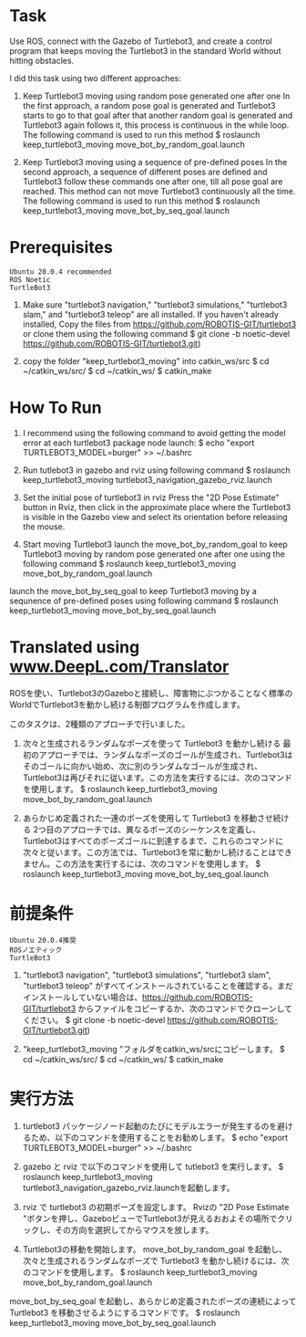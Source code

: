 # Task
Use ROS, connect with the Gazebo of Turtlebot3, and create a control program that keeps moving the Turtlebot3 in the standard World without hitting obstacles. 

I did this task using two different approaches:
1) Keep Turtlebot3 moving using random pose generated one after one
In the first approach, a random pose goal is generated and Turtlebot3 starts to go to that goal after that another random goal is generated and Turtlebot3 again follows it, this process is continuous in the while loop. The following command is used to run this method 
$ roslaunch keep_turtlebot3_moving move_bot_by_random_goal.launch

2) Keep Turtlebot3 moving using a sequence of pre-defined poses
In the second approach, a sequence of different poses are defined and Turtlebot3 follow these commands one after one, till all pose goal are reached. This method can not move Turtlebot3 continuously all the time. The following command is used to run this method 
$ roslaunch keep_turtlebot3_moving move_bot_by_seq_goal.launch

# Prerequisites
    Ubuntu 20.0.4 recommended
    ROS Noetic
    TurtleBot3

1) Make sure "turtlebot3 navigation," "turtlebot3 simulations," "turtlebot3 slam," and "turtlebot3 teleop" are all installed. If you haven't already installed, Copy the files from https://github.com/ROBOTIS-GIT/turtlebot3 or clone them using the following command
$ git clone -b noetic-devel https://github.com/ROBOTIS-GIT/turtlebot3.git)

2) copy the folder "keep_turtlebot3_moving" into catkin_ws/src
$ cd ~/catkin_ws/src/
$ cd ~/catkin_ws/
$ catkin_make

# How To Run
1) I recommend using the following command to avoid getting the model error at each turtlebot3 package node launch:
$ echo "export TURTLEBOT3_MODEL=burger" >> ~/.bashrc 

2) Run tutlebot3 in gazebo and rviz using following command
$ roslaunch keep_turtlebot3_moving turtlebot3_navigation_gazebo_rviz.launch

3) Set the initial pose of turtlebot3 in rviz
Press the "2D Pose Estimate" button in Rviz, then click in the approximate place where the Turtlebot3 is visible in the Gazebo view and select its orientation before releasing the mouse.

4) Start moving Turtlebot3
launch the move_bot_by_random_goal to keep Turtlebot3 moving by random pose generated one after one using the following command
$ roslaunch keep_turtlebot3_moving move_bot_by_random_goal.launch

launch the move_bot_by_seq_goal to keep Turtlebot3 moving by a sequnence of pre-defined poses using following command
$ roslaunch keep_turtlebot3_moving move_bot_by_seq_goal.launch


# Translated using www.DeepL.com/Translator
ROSを使い、Turtlebot3のGazeboと接続し、障害物にぶつかることなく標準のWorldでTurtlebot3を動かし続ける制御プログラムを作成します。

このタスクは、2種類のアプローチで行いました。
1) 次々と生成されるランダムなポーズを使って Turtlebot3 を動かし続ける
最初のアプローチでは、ランダムなポーズのゴールが生成され、Turtlebot3はそのゴールに向かい始め、次に別のランダムなゴールが生成され、Turtlebot3は再びそれに従います。この方法を実行するには、次のコマンドを使用します。
$ roslaunch keep_turtlebot3_moving move_bot_by_random_goal.launch

2) あらかじめ定義された一連のポーズを使用して Turtlebot3 を移動させ続ける
2つ目のアプローチでは、異なるポーズのシーケンスを定義し、Turtlebot3はすべてのポーズゴールに到達するまで、これらのコマンドに次々と従います。この方法では、Turtlebot3を常に動かし続けることはできません。この方法を実行するには、次のコマンドを使用します。
$ roslaunch keep_turtlebot3_moving move_bot_by_seq_goal.launch

# 前提条件
    Ubuntu 20.0.4推奨
    ROSノエティック
    TurtleBot3

1) "turtlebot3 navigation", "turtlebot3 simulations", "turtlebot3 slam", "turtlebot3 teleop" がすべてインストールされていることを確認する。まだインストールしていない場合は、https://github.com/ROBOTIS-GIT/turtlebot3 からファイルをコピーするか、次のコマンドでクローンしてください。
$ git clone -b noetic-devel https://github.com/ROBOTIS-GIT/turtlebot3.git)

2) "keep_turtlebot3_moving "フォルダをcatkin_ws/srcにコピーします。
$ cd ~/catkin_ws/src/
$ cd ~/catkin_ws/
$ catkin_make

# 実行方法
1) turtlebot3 パッケージノード起動のたびにモデルエラーが発生するのを避けるため、以下のコマンドを使用することをお勧めします。
$ echo "export TURTLEBOT3_MODEL=burger" >> ~/.bashrc 

2) gazebo と rviz で以下のコマンドを使用して tutlebot3 を実行します。
$ roslaunch keep_turtlebot3_moving turtlebot3_navigation_gazebo_rviz.launchを起動します。

3) rviz で turtlebot3 の初期ポーズを設定します。
Rvizの "2D Pose Estimate "ボタンを押し、GazeboビューでTurtlebot3が見えるおおよその場所でクリックし、その方向を選択してからマウスを放します。

4) Turtlebot3の移動を開始します。
move_bot_by_random_goal を起動し、次々と生成されるランダムなポーズで Turtlebot3 を動かし続けるには、次のコマンドを使用します。
$ roslaunch keep_turtlebot3_moving move_bot_by_random_goal.launch

move_bot_by_seq_goal を起動し、あらかじめ定義されたポーズの連続によって Turtlebot3 を移動させるようにするコマンドです。
$ roslaunch keep_turtlebot3_moving move_bot_by_seq_goal.launch




